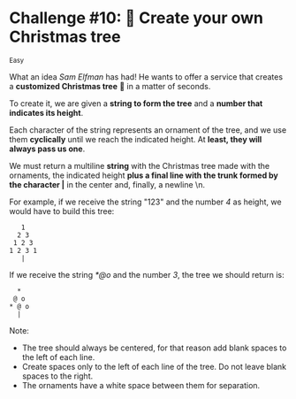 # Challenge #10: 🎄 Create your own Christmas tree

<small>Easy</small>

What an idea _Sam Elfman_ has had! He wants to offer a service that creates a **customized Christmas tree** 🎄 in a matter of seconds.

To create it, we are given a **string to form the tree** and a **number that indicates its height**.

Each character of the string represents an ornament of the tree, and we use them **cyclically** until we reach the indicated height. At **least, they will always pass us one**.

We must return a multiline **string** with the Christmas tree made with the ornaments, the indicated height **plus a final line with the trunk formed by the character |** in the center and, finally, a newline \n.

For example, if we receive the string "123" and the number _4_ as height, we would have to build this tree:

```text
   1
  2 3
 1 2 3
1 2 3 1
   |
```

If we receive the string _*@o_ and the number _3_, the tree we should return is:

```text
  *
 @ o
* @ o
  |
```

Note:

- The tree should always be centered, for that reason add blank spaces to the left of each line.
- Create spaces only to the left of each line of the tree. Do not leave blank spaces to the right.
- The ornaments have a white space between them for separation.